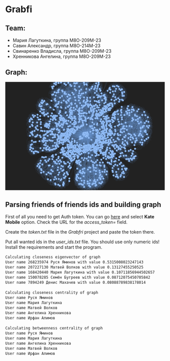 # Grabfi

## Team:
- Мария Лагуткина, группа М8О-209М-23
- Савин Александр, группа М8О-214М-23
- Свинаренко Владисла, группа М8О-209М-23
- Хренникова Ангелина, группа М8О-209М-23

## Graph:

![img](https://github.com/Brinckley/Data_Processing_And_Analysis/blob/main/Grabfri/AllPhotos/BaseGraph/image_2024-09-30_19-45-33.png)

## Parsing friends of friends ids and building graph

First of all you need to get Auth token. You can go [here](https://vkhost.github.io/) and select **Kate Mobile** option. Check the URL for the *access_token=* field.

Create the *token.txt* file in the *Grabfri* project and paste the token there.

Put all wanted ids in the *user_ids.txt* file. You should use only numeric ids!
Install the requirements and start the program.

```
Calculating closeness eigenvector of graph
User name 268235974 Руся Яминов with value 0.5315008023247143
User name 207227130 Матвей Волков with value 0.13127455250525
User name 168420440 Мария Лагуткина with value 0.10711856944502657
User name 150078285 Семён Бугреев with value 0.08712075450705842
User name 7894249 Денис Махачев with value 0.08088789838178014
 
Calculating closeness centrality of graph
User name Руся Яминов 
User name Мария Лагуткина
User name Матвей Волков
User name Ангелина Хренникова
User name Ирфан Алимов

Calculating betweenness centrality of graph
User name Руся Яминов 
User name Мария Лагуткина
User name Ангелина Хренникова
User name Матвей Волков
User name Ирфан Алимов
```
